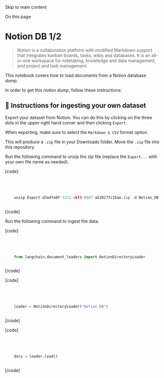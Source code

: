 

Skip to main content

On this page

# Notion DB 1/2

> Notion is a collaboration platform with modified Markdown support that integrates kanban boards, tasks, wikis and databases. It is an all-in-one workspace for notetaking, knowledge and data
> management, and project and task management.

This notebook covers how to load documents from a Notion database dump.

In order to get this notion dump, follow these instructions:

## 🧑 Instructions for ingesting your own dataset​

Export your dataset from Notion. You can do this by clicking on the three dots in the upper right hand corner and then clicking `Export`.

When exporting, make sure to select the `Markdown & CSV` format option.

This will produce a `.zip` file in your Downloads folder. Move the `.zip` file into this repository.

Run the following command to unzip the zip file (replace the `Export...` with your own file name as needed).

[code]
```python




    unzip Export-d3adfe0f-3131-4bf3-8987-a52017fc1bae.zip -d Notion_DB  
    


```
[/code]


Run the following command to ingest the data.

[code]
```python




    from langchain.document_loaders import NotionDirectoryLoader  
    


```
[/code]


[code]
```python




    loader = NotionDirectoryLoader("Notion_DB")  
    


```
[/code]


[code]
```python




    docs = loader.load()  
    


```
[/code]


